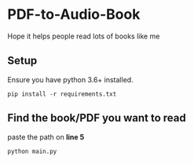 # PDF-to-Audio-Book
Hope it helps people read lots of books like me

## Setup
Ensure you have python 3.6+ installed.

`pip install -r requirements.txt`

## Find the book/PDF you want to read
paste the path on **line 5**

`python main.py`
